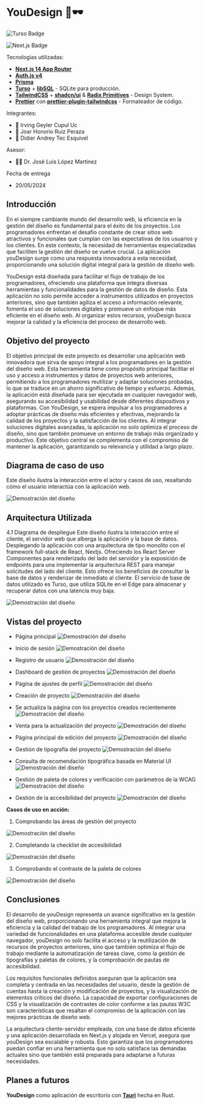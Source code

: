 # YouDesign 🎨🕶
<div aling="center">

![Turso Badge](https://img.shields.io/badge/Turso-4FF8D2?logo=turso&logoColor=000&style=flat)

![Next.js Badge](https://img.shields.io/badge/next.js-000000?style=for-the-badge&logo=nextdotjs&logoColor=whitee)

</div>

Tecnologias utilizadas:
- [**Next.js 14 App Router**](https://nextjs.org/) 
- [**Auth.js v4**](https://authjs.dev/) 
- [**Prisma**](https://prisma.io) 
- [**Turso**](https://turso.tech/) + [**libSQL**](https://github.com/tursodatabase/libsql) - SQLite para producción.
- [**TailwindCSS**](https://tailwindcss.com) + [**shadcn/ui**](https://ui.shadcn.com) & [**Radix Primitives**](https://www.radix-ui.com) - Design System.
- [**Prettier**](https://prettier.io) con [**prettier-plugin-tailwindcss**](https://github.com/tailwindlabs/prettier-plugin-tailwindcss) - Formateador de código.



Integrantes:
- 🐉 Irving Geyler Cupul Uc
- 👾 Joar Honorio Ruiz Peraza
- 🐹 Didier Andrey Tec Esquivel



Asesor:
- 👩‍💻 Dr. José Luis López Martínez 

Fecha de entrega
- 20/05/2024

## Introducción


En el siempre cambiante mundo del desarrollo web, la eficiencia en la gestión del diseño es fundamental para el éxito de los proyectos. Los programadores enfrentan el desafío constante de crear sitios web atractivos y funcionales que cumplan con las expectativas de los usuarios y los clientes. En este contexto, la necesidad de herramientas especializadas que faciliten la gestión del diseño se vuelve crucial. La aplicación youDesign surge como una respuesta innovadora a esta necesidad, proporcionando una solución digital integral para la gestión de diseño web.


YouDesign está diseñada para facilitar el flujo de trabajo de los programadores, ofreciendo una plataforma que integra diversas herramientas y funcionalidades para la gestión de datos de diseño. Esta aplicación no solo permite acceder a instrumentos utilizados en proyectos anteriores, sino que también agiliza el acceso a información relevante, fomenta el uso de soluciones digitales y promueve un enfoque más eficiente en el diseño web. Al organizar estos recursos, youDesign busca mejorar la calidad y la eficiencia del proceso de desarrollo web.

## Objetivo del proyecto


El objetivo principal de este proyecto es desarrollar una aplicación web innovadora que sirva de apoyo integral a los programadores en la gestión del diseño web. Esta herramienta tiene como propósito principal facilitar el uso y acceso a instrumentos y datos de proyectos web anteriores, permitiendo a los programadores reutilizar y adaptar soluciones probadas, lo que se traduce en un ahorro significativo de tiempo y esfuerzo.
Además, la aplicación está diseñada para ser ejecutada en cualquier navegador web, asegurando su accesibilidad y usabilidad desde diferentes dispositivos y plataformas. 
Con YouDesign, se espera impulsar a los programadores a adoptar prácticas de diseño más eficientes y efectivas, mejorando la calidad de los proyectos y la satisfacción de los clientes. Al integrar soluciones digitales avanzadas, la aplicación no solo optimiza el proceso de diseño, sino que también promueve un entorno de trabajo más organizado y productivo. Este objetivo central se complementa con el compromiso de mantener la aplicación, garantizando su relevancia y utilidad a largo plazo.

## Diagrama de caso de uso


Este diseño ilustra la interacción entre el actor y casos de uso, resaltando cómo el usuario interactúa con la aplicación web.

![Demostración del diseño](https://github.com/Irving-8man/you-design/blob/main/public/UseCase_Diagram0_bueno.jpg)


## Arquitectura Utilizada


4.1 Diagrama de despliegue
 Este diseño ilustra la interacción entre el cliente, el servidor web que alberga la aplicación y la base de datos. Desplegando la aplicación con una arquitectura de tipo monolito con el framework full-stack de React, Nextjs. Ofreciendo los React Server Componentes para renderizado del lado del servidor y la exposición de endpoints para una implementar  la arquitectura REST para manejar solicitudes del lado del cliente. Esto ofrece los beneficios de consultar la base de datos y renderizar de inmediato al cliente. El servicio de base de datos utilizado es Turso, que utiliza SQLite en el Edge para almacenar y recuperar datos con una latencia muy baja.

![Demostración del diseño](https://github.com/Irving-8man/you-design/blob/main/public/diagramaDespliegue.png)

## Vistas del proyecto

- Página principal
![Demostración del diseño](https://github.com/Irving-8man/you-design/blob/main/public/home-web.png)

- Inicio de sesión 
![Demostración del diseño](https://github.com/Irving-8man/you-design/blob/main/public/login-web.png)

- Registro de usuario
![Demostración del diseño](https://github.com/Irving-8man/you-design/blob/main/public/registrar-web.png)

- Dashboard de gestión de proyectos
![Demostración del diseño](https://github.com/Irving-8man/you-design/blob/main/public/dashboar-web.png)

- Página de ajustes de perfil
![Demostración del diseño](https://github.com/Irving-8man/you-design/blob/main/public/ajustes-cuenta-web.png)

- Creación de proyecto
![Demostración del diseño](https://github.com/Irving-8man/you-design/blob/main/public/crear-proyecto-web.png)

- Se actualiza la página con los proyectos creados recientemente 
![Demostración del diseño](https://github.com/Irving-8man/you-design/blob/main/public/proyectos-creados-web.png)

- Venta para la actualización del  proyecto
![Demostración del diseño](https://github.com/Irving-8man/you-design/blob/main/public/update-proyecto-web.png)

- Página principal de edición del proyecto
![Demostración del diseño](https://github.com/Irving-8man/you-design/blob/main/public/home-proyecto-web.png)

- Gestión de tipografía del proyecto 
![Demostración del diseño](https://github.com/Irving-8man/you-design/blob/main/public/proyecto-web-tipografia.png)

- Consulta de recomendación tipográfica basada en Material UI
![Demostración del diseño](https://github.com/Irving-8man/you-design/blob/main/public/proyecto-web-tipografia-recomendaciones.png)

- Gestión de paleta de colores y verificación con parámetros de la WCAG 
![Demostración del diseño](https://github.com/Irving-8man/you-design/blob/main/public/proyecto-web-colores.png)

- Gestión de la  accesibilidad del proyecto
![Demostración del diseño](https://github.com/Irving-8man/you-design/blob/main/public/proyecto-web-accesibilidad.png)
  
__Casos de uso en acción:__
1. Comprobando las áreas de gestión del proyecto

![Demostración del diseño](https://github.com/Irving-8man/you-design/raw/main/public/final.gif)

2. Completando la checklist de accesibilidad

![Demostración del diseño](https://github.com/Irving-8man/you-design/blob/main/public/targests-select.gif)
   
3. Comprobando el contraste de la paleta de colores

![Demostración del diseño](https://github.com/Irving-8man/you-design/blob/main/public/colorCheck.gif) 

## Conclusiones

El desarrollo de youDesign representa un avance significativo en la gestión del diseño web, proporcionando una herramienta integral que  mejora la eficiencia y la calidad del trabajo de los programadores. Al integrar una variedad de funcionalidades en una plataforma accesible desde cualquier navegador, youDesign no solo facilita el acceso y la reutilización de recursos de proyectos anteriores, sino que también optimiza el flujo de trabajo mediante la automatización de tareas clave, como la gestión de tipografías y paletas de colores, y la comprobación de pautas  de accesibilidad.


Los requisitos funcionales definidos aseguran que la aplicación sea completa y centrada en las necesidades del usuario, desde la gestión de cuentas hasta la creación y modificación de proyectos, y la visualización de elementos críticos del diseño. La capacidad de exportar configuraciones de CSS y la visualización de contrastes de color conforme a las pautas W3C son características que resaltan el compromiso de la aplicación con las mejores prácticas de diseño web.


La arquitectura cliente-servidor empleada, con una base de datos eficiente y una aplicación desarrollada en Next.js y alojada en Vercel, asegura que youDesign sea escalable y robusta. Esto garantiza que los programadores puedan confiar en una herramienta que no solo satisface las demandas actuales sino que también está preparada para adaptarse a futuras necesidades.


## Planes a futuros
**YouDesign** como aplicación de escritorio con [**Tauri**](https://tauri.app/) hecha en Rust.  
